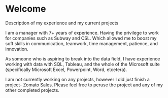 # Welcome
Description of my experience and my current projects

I am a manager with 7+ years of experience. Having the privilege to work for companies such as Subway and CSL. Which allowed me to boost my soft skills in communication, teamwork, time management, patience, and innovation.   

As someone who is aspiring to break into the data field, I have experience working with data with SQL, Tableau, and the whole of the Microsoft suite (specifically Microsoft Excel, Powerpoint, Word, etcetera). 

I am not currently working on any projects, however I did just finish a project- Zomato Sales. Please feel free to peruse the project and any of my other completed projects. 
